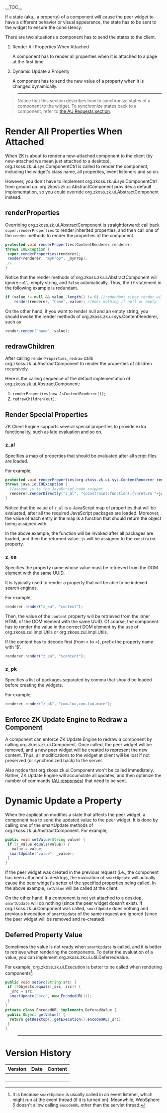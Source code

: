 \_\_TOC\_\_

If a state (aka., a property) of a component will cause the peer widget
to have a different behavior or visual appearance, the state has to be
sent to the widget to ensure the consistency.

There are two situations a component has to send the states to the
client.

1.  Render All Properties When Attached
      
    A component has to render all properties when it is attached to a
    page at the first time
2.  Dynamic Update a Property
      
    A component has to send the new value of a property when it is
    changed dynamically.

> ------------------------------------------------------------------------
>
> Notice that this section describes how to synchronize states of a
> component to the widget. To synchronize states back to a component,
> refer to [the AU Requests
> section](ZK_Client-side_Reference/Communication/AU_Requests/Client-side_Firing).

# Render All Properties When Attached

When ZK is about to render a new-attached component to the client (by
new-attached we mean just attached to a desktop),
<javadoc method="redraw(java.io.Writer)" type="interface">org.zkoss.zk.ui.sys.ComponentCtrl</javadoc>
is called to render the component, including the widget's class name,
all properties, event listeners and so on.

However, you don't have to implement
<javadoc method="redraw(java.io.Writer)" type="interface">org.zkoss.zk.ui.sys.ComponentCtrl</javadoc>
from ground up. <javadoc>org.zkoss.zk.ui.AbstractComponent</javadoc>
provides a default implementation, so you could override
<javadoc method="renderProperties(org.zkoss.zk.ui.sys.ContentRenderer)">org.zkoss.zk.ui.AbstractComponent</javadoc>
instead.

## renderProperties

Overriding
<javadoc method="renderProperties(org.zkoss.zk.ui.sys.ContentRenderer)">org.zkoss.zk.ui.AbstractComponent</javadoc>
is straightforward: call back `super.renderProperties` to render
inherited properties, and then call one of the `render` methods to
render the properties of the component.

``` java
protected void renderProperties(ContentRenderer renderer)
throws IOException {
 super.renderProperties(renderer);
 render(renderer, "myProp", _myProp);
 //...
}
```

Notice that the render methods of
<javadoc>org.zkoss.zk.ui.AbstractComponent</javadoc> will ignore `null`,
empty string, and `false` automatically. Thus, the `if` statement in the
following example is redundant.

``` java
if (value != null && value .length() != 0) //redundant since render will check
    render(renderer, "name", value); //does nothing if null or empty
```

On the other hand, if you want to render null and an empty string, you
should invoke the render methods of
<javadoc type="interface">org.zkoss.zk.ui.sys.ContentRenderer</javadoc>,
such as

``` java
render.render("name", value);
```

## redrawChildren

After calling `renderProperties`, `redraw` calls
<javadoc method="redrawChildren(java.io.Writer)">org.zkoss.zk.ui.AbstractComponent</javadoc>
to render the properties of children recursively.

Here is the calling sequence of the default implementation of
<javadoc method="redraw(java.io.Writer)">org.zkoss.zk.ui.AbstractComponent</javadoc>:

1.  `renderProperties(new JsContentRenderer());`
2.  `redrawChildren(out);`

## Render Special Properties

ZK Client Engine supports several special properties to provide extra
functionality, such as late evaluation and so on.

### z_al

Specifies a map of properties that should be evaluated after all script
files are loaded.

For example,

``` java
protected void renderProperties(org.zkoss.zk.ui.sys.ContentRenderer renderer)
throws java.io.IOException {
  //assume js is the JavaScript code snippet
  renderer.renderDirectly("z_al", "{constraint:function(){\nreturn "+js+";}}");
}
```

Notice that the value of `z_al` is a JavaScript map of properties that
will be evaluated, after all the required JavaScript packages are
loaded. Moreover, the value of each entry in the map is a function that
should return the object being assigned with.

In the above example, the function will be invoked after all packages
are loaded, and then the returned value. `js` will be assigned to the
`constraint` property.

### z_ea

Specifies the property name whose value must be retrieved from the DOM
element with the same UUID.

It is typically used to render a property that will be able to be
indexed search engines.

For example,

``` javascript
renderer.render("z_ea", "content");
```

Then, the value of the `content` property will be retrieved from the
inner HTML of the DOM element with the same UUID. Of course, the
component has to render the value in the correct DOM element by the use
of
<javadoc method="renderCrawlableA(java.lang.String, java.lang.String)">org.zkoss.zul.impl.Utils</javadoc>
or
<javadoc method="renderCrawlableText(java.lang.String)">org.zkoss.zul.impl.Utils</javadoc>.

If the content has to decode first (from &lt; to \<), prefix the
property name with '\$'.

``` javascript
renderer.render("z_ea", "$content");
```

### z_pk

Specifies a list of packages separated by comma that should be loaded
before creating the widgets.

For example,

``` java
renderer.render("z_pk", "com.foo,com.foo.more");
```

## Enforce ZK Update Engine to Redraw a Component

A component can enforce ZK Update Engine to redraw a component by
calling
<javadoc method="invalidate()" type="interface">org.zkoss.zk.ui.Component</javadoc>.
Once called, the peer widget will be removed, and a new peer widget will
be created to represent the new content. Thus, all modifications to the
widget at client will be lost if not preserved (or synchronized back) to
the server.

Also notice that
<javadoc method="redraw(java.io.Writer)" type="interface">org.zkoss.zk.ui.Component</javadoc>
won't be called immediately. Rather, ZK Update Engine will accumulate
all updates, and then optimize the number of commands ([AU
responses](ZK_Client-side_Reference/Communication/AU_Responses))
that need to be sent.

# Dynamic Update a Property

When the application modifies a state that affects the peer widget, a
component has to send the updated value to the peer widget. It is done
by calling one of the smartUpdate methods of
<javadoc>org.zkoss.zk.ui.AbstractComponent</javadoc>. For example,

``` java
public void setValue(String value) {
 if (!_value.equals(value)) {
  _value = value;
  smartUpdate("value", _value);
 }
}
```

If the peer widget was created in the previous request (i.e., the
component has been attached to desktop), the invocation of `smartUpdate`
will actually cause the peer widget's setter of the specified properties
being called. In the above example, `setValue` will be called at the
client.

On the other hand, if a component is not yet attached to a desktop,
`smartUpdate` will do nothing (since the peer widget doesn't exist). If
<javadoc method="invalidate()" type="interface">org.zkoss.zk.ui.Component</javadoc>
was called, `smartUpdate` does nothing and previous invocation of
`smartUpdate` of the same request are ignored (since the peer widget
will be removed and re-created).

## Deferred Property Value

Sometimes the value is not ready when `smartUpdate` is called, and it is
better to retrieve when rendering the components. To defer the
evaluation of a value, you can implement
<javadoc type="interface">org.zkoss.zk.ui.util.DeferredValue</javadoc>.

For example,
<javadoc method="encodeURL(java.lang.String)" type="interface">org.zkoss.zk.ui.Execution</javadoc>
is better to be called when rendering components[^1]:

``` java
public void setSrc(String src) {
 if (!Objects.equals(_src, src)) {
  _src = src;
  smartUpdate("src", new EncodedURL());
 }
}
private class EncodedURL implements DeferedValue {
 public Object getValue() {
  return getDesktop().getExecution().encodeURL(_src);
 }
}
```

> ------------------------------------------------------------------------
>
> <references/>

# Version History

| Version | Date | Content |
|---------|------|---------|
|         |      |         |

[^1]: It is because `smartUpdate` is usually called in an event
    listener, which might run at the event thread (if it is turned on).
    Meanwhile, WebSphere 5 doesn't allow calling `encodeURL` other than
    the servlet thread.
